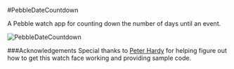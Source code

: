 #PebbleDateCountdown

A Pebble watch app for counting down the number of days until an event.

![PebbleDateCountdown](https://raw.github.com/mcongrove/PebbleDateCountdown/master/watchface.jpg)

###Acknowledgements
Special thanks to [Peter Hardy](http://github.com/phardy) for helping figure out how to get this watch face working and providing sample code.